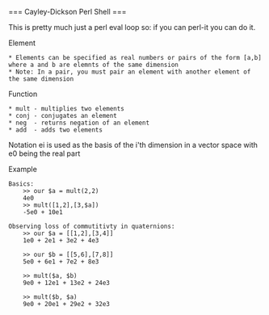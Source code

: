 === Cayley-Dickson Perl Shell ===

This is pretty much just a perl eval loop so: if you can perl-it you can do it.


Element

    * Elements can be specified as real numbers or pairs of the form [a,b] where a and b are elemnts of the same dimension
    * Note: In a pair, you must pair an element with another element of the same dimension

Function

    * mult - multiplies two elements
    * conj - conjugates an element
    * neg  - returns negation of an element
    * add  - adds two elements

Notation
    ei is used as the basis of the i'th dimension in a vector space with e0 being the real part

Example


    Basics:
        >> our $a = mult(2,2)
        4e0
        >> mult([1,2],[3,$a])
        -5e0 + 10e1

    Observing loss of commutitivty in quaternions:
        >> our $a = [[1,2],[3,4]]
        1e0 + 2e1 + 3e2 + 4e3

        >> our $b = [[5,6],[7,8]]
        5e0 + 6e1 + 7e2 + 8e3

        >> mult($a, $b)
        9e0 + 12e1 + 13e2 + 24e3 

        >> mult($b, $a)
        9e0 + 20e1 + 29e2 + 32e3
